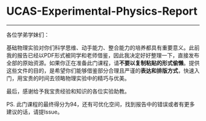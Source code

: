 # UCAS-Experimental-Physics-Report

---

各位学弟学妹们：

基础物理实验对你们科学思维、动手能力、整合能力的培养都具有重要意义。此前我的报告已经以PDF形式被同学和老师借鉴，因此我决定好好整理一下，直接发布全部的原始资源。如果你正在准备此门课程，请**不要以复制粘贴的形式偷懒**。提供这些文件的目的，是希望你们能够借鉴部分合理且严谨的**表达和排版方式**，快速入门，用宝贵的时间去领略物理实验中的精巧与优美。

最后，感谢给予我宝贵经验和知识的各位实验助教。

PS. 此门课程的最终得分为94，还有可优化空间，找到报告中的错误或者有更多建议的话，请提Issue。